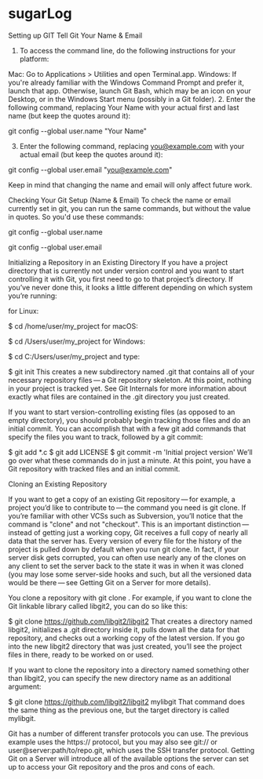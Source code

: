 # sugarLog

Setting up GIT 
Tell Git Your Name & Email
1. To access the command line, do the following instructions for your platform:

Mac: Go to Applications > Utilities and open Terminal.app.
Windows: If you're already familiar with the Windows Command Prompt and prefer it, launch that app. Otherwise, launch Git Bash, which may be an icon on your Desktop, or in the Windows Start menu (possibly in a Git folder).
2. Enter the following command, replacing Your Name with your actual first and last name (but keep the quotes around it):

git config --global user.name "Your Name"

3. Enter the following command, replacing you@example.com with your actual email (but keep the quotes around it):

git config --global user.email "you@example.com"

Keep in mind that changing the name and email will only affect future work.

Checking Your Git Setup (Name & Email)
To check the name or email currently set in git, you can run the same commands, but without the value in quotes. So you'd use these commands:

git config --global user.name

git config --global user.email  

Initializing a Repository in an Existing Directory
If you have a project directory that is currently not under version control and you want to start controlling it with Git, you first need to go to that project’s directory. If you’ve never done this, it looks a little different depending on which system you’re running:

for Linux:

$ cd /home/user/my_project
for macOS:

$ cd /Users/user/my_project
for Windows:

$ cd C:/Users/user/my_project
and type:

$ git init
This creates a new subdirectory named .git that contains all of your necessary repository files — a Git repository skeleton. At this point, nothing in your project is tracked yet. See Git Internals for more information about exactly what files are contained in the .git directory you just created.

If you want to start version-controlling existing files (as opposed to an empty directory), you should probably begin tracking those files and do an initial commit. You can accomplish that with a few git add commands that specify the files you want to track, followed by a git commit:

$ git add *.c
$ git add LICENSE
$ git commit -m 'Initial project version'
We’ll go over what these commands do in just a minute. At this point, you have a Git repository with tracked files and an initial commit.

Cloning an Existing Repository


If you want to get a copy of an existing Git repository — for example, a project you’d like to contribute to — the command you need is git clone. If you’re familiar with other VCSs such as Subversion, you’ll notice that the command is "clone" and not "checkout". This is an important distinction — instead of getting just a working copy, Git receives a full copy of nearly all data that the server has. Every version of every file for the history of the project is pulled down by default when you run git clone. In fact, if your server disk gets corrupted, you can often use nearly any of the clones on any client to set the server back to the state it was in when it was cloned (you may lose some server-side hooks and such, but all the versioned data would be there — see Getting Git on a Server for more details).

You clone a repository with git clone <url>. For example, if you want to clone the Git linkable library called libgit2, you can do so like this:

$ git clone https://github.com/libgit2/libgit2
That creates a directory named libgit2, initializes a .git directory inside it, pulls down all the data for that repository, and checks out a working copy of the latest version. If you go into the new libgit2 directory that was just created, you’ll see the project files in there, ready to be worked on or used.

If you want to clone the repository into a directory named something other than libgit2, you can specify the new directory name as an additional argument:

$ git clone https://github.com/libgit2/libgit2 mylibgit
That command does the same thing as the previous one, but the target directory is called mylibgit.

Git has a number of different transfer protocols you can use. The previous example uses the https:// protocol, but you may also see git:// or user@server:path/to/repo.git, which uses the SSH transfer protocol. Getting Git on a Server will introduce all of the available options the server can set up to access your Git repository and the pros and cons of each.
